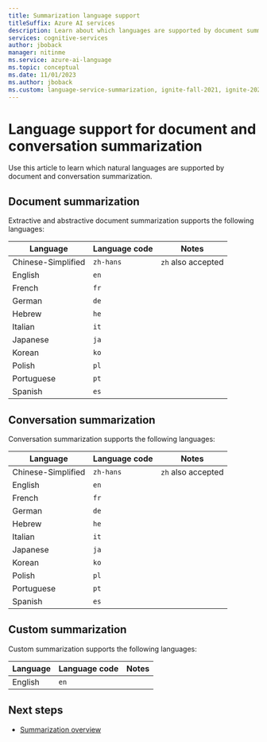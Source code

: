 ```yaml
---
title: Summarization language support
titleSuffix: Azure AI services
description: Learn about which languages are supported by document summarization.
services: cognitive-services
author: jboback
manager: nitinme
ms.service: azure-ai-language
ms.topic: conceptual
ms.date: 11/01/2023
ms.author: jboback
ms.custom: language-service-summarization, ignite-fall-2021, ignite-2022
---
```


# Language support for document and conversation summarization

Use this article to learn which natural languages are supported by document and conversation summarization.

## Document summarization

Extractive and abstractive document summarization supports the following languages:

| Language              | Language code |      Notes          |
|-----------------------|---------------|---------------------|
| Chinese-Simplified    | `zh-hans`     |  `zh` also accepted |
| English               | `en`          |                     |
| French                | `fr`          |                     |
| German                | `de`          |                     |
| Hebrew                | `he`          |                     |
| Italian               | `it`          |                     |
| Japanese              | `ja`          |                     |
| Korean                | `ko`          |                     |
| Polish                | `pl`          |                     |
| Portuguese            | `pt`          |                     |
| Spanish               | `es`          |                     |

## Conversation summarization

Conversation summarization supports the following languages:

| Language              | Language code |      Notes          |
|-----------------------|---------------|---------------------|
| Chinese-Simplified    | `zh-hans`     |  `zh` also accepted |
| English               | `en`          |                     |
| French                | `fr`          |                     |
| German                | `de`          |                     |
| Hebrew                | `he`          |                     |
| Italian               | `it`          |                     |
| Japanese              | `ja`          |                     |
| Korean                | `ko`          |                     |
| Polish                | `pl`          |                     |
| Portuguese            | `pt`          |                     |
| Spanish               | `es`          |                     |

## Custom summarization

Custom summarization supports the following languages:

| Language              | Language code |      Notes          |
|-----------------------|---------------|---------------------|
| English               | `en`          |                     |

## Next steps

* [Summarization overview](overview.md)
